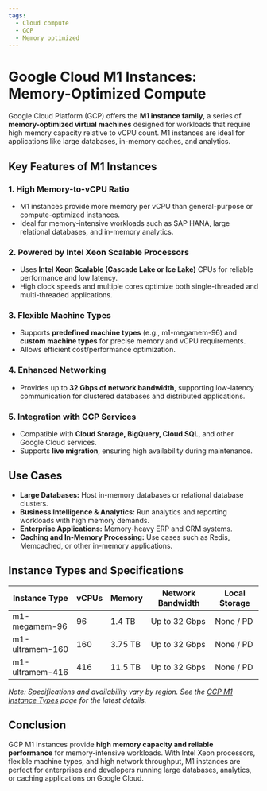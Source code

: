 ```yaml
---
tags:
  - Cloud compute
  - GCP
  - Memory optimized
---
```


# Google Cloud M1 Instances: Memory-Optimized Compute

Google Cloud Platform (GCP) offers the **M1 instance family**, a series of **memory-optimized virtual machines** designed for workloads that require high memory capacity relative to vCPU count. M1 instances are ideal for applications like large databases, in-memory caches, and analytics.

## Key Features of M1 Instances

### 1. **High Memory-to-vCPU Ratio**

* M1 instances provide more memory per vCPU than general-purpose or compute-optimized instances.
* Ideal for memory-intensive workloads such as SAP HANA, large relational databases, and in-memory analytics.

### 2. **Powered by Intel Xeon Scalable Processors**

* Uses **Intel Xeon Scalable (Cascade Lake or Ice Lake)** CPUs for reliable performance and low latency.
* High clock speeds and multiple cores optimize both single-threaded and multi-threaded applications.

### 3. **Flexible Machine Types**

* Supports **predefined machine types** (e.g., m1-megamem-96) and **custom machine types** for precise memory and vCPU requirements.
* Allows efficient cost/performance optimization.

### 4. **Enhanced Networking**

* Provides up to **32 Gbps of network bandwidth**, supporting low-latency communication for clustered databases and distributed applications.

### 5. **Integration with GCP Services**

* Compatible with **Cloud Storage, BigQuery, Cloud SQL**, and other Google Cloud services.
* Supports **live migration**, ensuring high availability during maintenance.

## Use Cases

* **Large Databases:** Host in-memory databases or relational database clusters.
* **Business Intelligence & Analytics:** Run analytics and reporting workloads with high memory demands.
* **Enterprise Applications:** Memory-heavy ERP and CRM systems.
* **Caching and In-Memory Processing:** Use cases such as Redis, Memcached, or other in-memory applications.

## Instance Types and Specifications

| Instance Type   | vCPUs | Memory  | Network Bandwidth | Local Storage |
| --------------- | ----- | ------- | ----------------- | ------------- |
| m1-megamem-96   | 96    | 1.4 TB  | Up to 32 Gbps     | None / PD     |
| m1-ultramem-160 | 160   | 3.75 TB | Up to 32 Gbps     | None / PD     |
| m1-ultramem-416 | 416   | 11.5 TB | Up to 32 Gbps     | None / PD     |

*Note: Specifications and availability vary by region. See the [GCP M1 Instance Types](https://cloud.google.com/compute/docs/machine-types#m1_machine_types) page for the latest details.*

## Conclusion

GCP M1 instances provide **high memory capacity and reliable performance** for memory-intensive workloads. With Intel Xeon processors, flexible machine types, and high network throughput, M1 instances are perfect for enterprises and developers running large databases, analytics, or caching applications on Google Cloud.
